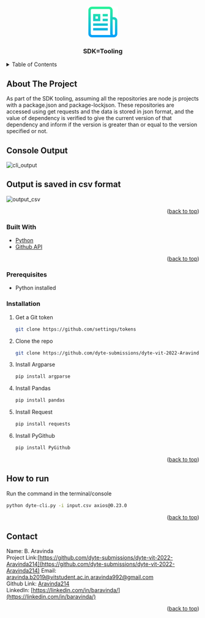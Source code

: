 <!-- [![Open in Visual Studio Code](https://classroom.github.com/assets/open-in-vscode-c66648af7eb3fe8bc4f294546bfd86ef473780cde1dea487d3c4ff354943c9ae.svg)](https://classroom.github.com/online_ide?assignment_repo_id=7951448&assignment_repo_type=AssignmentRepo) -->
<div id="top"></div>
<!--
*** Thanks for checking out the Best-README-Template. If you have a suggestion
*** that would make this better, please fork the repo and create a pull request
*** or simply open an issue with the tag "enhancement".
*** Don't forget to give the project a star!
*** Thanks again! Now go create something AMAZING! :D
-->



<!-- PROJECT SHIELDS -->
<!--
*** I'm using markdown "reference style" links for readability.
*** Reference links are enclosed in brackets [ ] instead of parentheses ( ).
*** See the bottom of this document for the declaration of the reference variables
*** for contributors-url, forks-url, etc. This is an optional, concise syntax you may use.
*** https://www.markdownguide.org/basic-syntax/#reference-style-links
-->

<!-- [![MIT License][license-shield]](https://github.com/git/git-scm.com/blob/main/MIT-LICENSE.txt) -->
<!-- [![LinkedIn][linkedin-shield]](linkedin-https://linkedin.com/in/baravinda/) -->
<!--  -->


<!-- PROJECT LOGO -->
<br />
<div align="center">
  <a href="https://github.com/dyte-submissions/dyte-vit-2022-Aravinda214">
    <img src="images/logo.png" alt="Logo" width="80" height="80">
  </a>

  <h3 align="center">SDK=Tooling</h3>
 </div>

<!--   <p align="center">
    project_description
    <br />
    <a href="https://github.com/github_username/repo_name"><strong>Explore the docs »</strong></a>
    <br />
    <br />
    <a href="https://github.com/github_username/repo_name">View Demo</a>
    ·
    <a href="https://github.com/github_username/repo_name/issues">Report Bug</a>
    ·
    <a href="https://github.com/github_username/repo_name/issues">Request Feature</a>
  </p>
</div> -->



<!-- TABLE OF CONTENTS -->
<details>
  <summary>Table of Contents</summary>
  <ol>
    <li>
      <a href="#about-the-project">About The Project</a>
      <ul>
        <li><a href="#built-with">Built With</a></li>
      </ul>
    </li>
    <li>
      <a href="#getting-started">Getting Started</a>
      <ul>
        <li><a href="#prerequisites">Prerequisites</a></li>
        <li><a href="#installation">Installation</a></li>
      </ul>
    </li>
    <li><a href="#usage">Usage</a></li>
    <li><a href="#roadmap">Roadmap</a></li>
    <li><a href="#contributing">Contributing</a></li>
    <li><a href="#license">License</a></li>
    <li><a href="#contact">Contact</a></li>
    <li><a href="#acknowledgments">Acknowledgments</a></li>
  </ol>
</details>



<!-- ABOUT THE PROJECT -->
## About The Project

As part of the SDK tooling, assuming all the repositories are node js projects with a package.json and package-lockjson. These repositories are accessed using get requests and the data is stored in json format, and the value of dependency is verified to give the current version of that dependency and inform if the version is greater than or equal to the version specified or not.

 <h2> Console Output </h2>
  
![cli_output](https://user-images.githubusercontent.com/68860525/171480837-ca005dee-35d2-405e-9196-80a8b5498f52.jpeg)
<h2> Output is saved in csv format </h2>
  
![output_csv](https://user-images.githubusercontent.com/68860525/171480914-eb3fd923-f972-40f6-a457-951180cb52dc.jpeg)


<p align="right">(<a href="#top">back to top</a>)</p>

### Built With

* [Python](https://www.python.org/)
* [Github API](https://github.com/public-apis/public-apis)


<p align="right">(<a href="#top">back to top</a>)</p>


### Prerequisites
  
* Python installed 
 

### Installation

1. Get a Git token 
   ```sh
   git clone https://github.com/settings/tokens
   ```
2. Clone the repo
   ```sh
   git clone https://github.com/dyte-submissions/dyte-vit-2022-Aravinda214
   ```
3. Install Argparse
   ```sh
   pip install argparse
   ```
4. Install Pandas
   ```sh
   pip install pandas
   ```
5. Install Request
   ```sh
   pip install requests
   ```
6. Install PyGithub
   ```sh
   pip install PyGithub
   ```



<p align="right">(<a href="#top">back to top</a>)</p>



<!-- USAGE EXAMPLES -->
## How to run
Run the command in the terminal/console
```sh
python dyte-cli.py -i input.csv axios@0.23.0
```

<p align="right">(<a href="#top">back to top</a>)</p>





<!-- <p align="right">(<a href="#top">back to top</a>)</p> -->



<!-- CONTRIBUTING -->
<!-- ## Contributing

Contributions are what make the open source community such an amazing place to learn, inspire, and create. Any contributions you make are **greatly appreciated**.

If you have a suggestion that would make this better, please fork the repo and create a pull request. You can also simply open an issue with the tag "enhancement".
Don't forget to give the project a star! Thanks again!

1. Fork the Project
2. Create your Feature Branch (`git checkout -b feature/AmazingFeature`)
3. Commit your Changes (`git commit -m 'Add some AmazingFeature'`)
4. Push to the Branch (`git push origin feature/AmazingFeature`)
5. Open a Pull Request

<p align="right">(<a href="#top">back to top</a>)</p>
 -->


<!-- LICENSE -->
<!-- ## License

Distributed under the MIT License. See `LICENSE.txt` for more information.

<p align="right">(<a href="#top">back to top</a>)</p> -->



<!-- CONTACT -->
## Contact
Name: B. Aravinda </br>
Project Link:[https://github.com/dyte-submissions/dyte-vit-2022-Aravinda214](https://github.com/dyte-submissions/dyte-vit-2022-Aravinda214)
Email: [aravinda.b2019@vitstudent.ac.in](aravinda.b2019@vitstudent.ac.in),[aravinda992@gmail.com](aravinda992@gmail.com)</br>
Github Link: [Aravinda214](https://github.com/Aravinda214) </br> 
LinkedIn: [https://linkedin.com/in/baravinda/](https://linkedin.com/in/baravinda/) </br>

<p align="right">(<a href="#top">back to top</a>)</p>



<!-- ACKNOWLEDGMENTS -->
<!-- ## Acknowledgments

* [https://www.ivankrizsan.se/2017/03/19/interacting-with-github-using-python/](https://www.ivankrizsan.se/2017/03/19/interacting-with-github-using-python/)
* [https://martinheinz.dev/blog/25](https://martinheinz.dev/blog/25)
* [https://linuxhint.com/github_api_python3/)](https://linuxhint.com/github_api_python3/) -->

<!-- <p align="right">(<a href="#top">back to top</a>)</p> -->



<!-- MARKDOWN LINKS & IMAGES -->
<!-- https://www.markdownguide.org/basic-syntax/#reference-style-links -->
[contributors-shield]: https://img.shields.io/github/contributors/github_username/repo_name.svg?style=for-the-badge
[contributors-url]: https://github.com/github_username/repo_name/graphs/contributors
[forks-shield]: https://img.shields.io/github/forks/github_username/repo_name.svg?style=for-the-badge
[forks-url]: https://github.com/github_username/repo_name/network/members
[stars-shield]: https://img.shields.io/github/stars/github_username/repo_name.svg?style=for-the-badge
[stars-url]: https://github.com/github_username/repo_name/stargazers
[issues-shield]: https://img.shields.io/github/issues/github_username/repo_name.svg?style=for-the-badge
[issues-url]: https://github.com/github_username/repo_name/issues
[license-shield]: https://img.shields.io/github/license/github_username/repo_name.svg?style=for-the-badge
[license-url]: https://github.com/github_username/repo_name/blob/master/LICENSE.txt
[linkedin-shield]: https://img.shields.io/badge/-LinkedIn-black.svg?style=for-the-badge&logo=linkedin&colorB=555
[linkedin-url]: https://linkedin.com/in/linkedin_username
[product-screenshot]: images/screenshot.png
